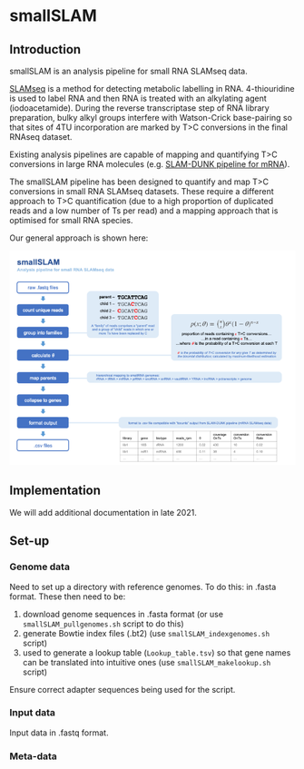 # smallSLAM

## Introduction 

smallSLAM is an analysis pipeline for small RNA SLAMseq data.  

[SLAMseq](https://www.nature.com/articles/nmeth.4435) is a method for detecting metabolic labelling in RNA.  4-thiouridine is used to label RNA and then RNA is treated with an alkylating agent (iodoacetamide).  During the reverse transcriptase step of RNA library preparation, bulky alkyl groups interfere with Watson-Crick base-pairing so that sites of 4TU incorporation are marked by T>C conversions in the final RNAseq dataset.  

Existing analysis pipelines are capable of mapping and quantifying T>C conversions in large RNA molecules (e.g. [SLAM-DUNK pipeline for mRNA](https://t-neumann.github.io/slamdunk/)).  

The smallSLAM pipeline has been designed to quantify and map T>C conversions in small RNA SLAMseq datasets.  These require a different approach to T>C quantification (due to a high proportion of duplicated reads and a low number of Ts per read) and a mapping approach that is optimised for small RNA species.  

Our general approach is shown here:

![](smallSLAM.png)


## Implementation

We will add additional documentation in late 2021.  


## Set-up

### Genome data

Need to set up a directory with reference genomes.  To do this: in .fasta format.  These then need to be:  

1) download genome sequences in .fasta format (or use `smallSLAM_pullgenomes.sh` script to do this)
2) generate Bowtie index files (.bt2) (use `smallSLAM_indexgenomes.sh` script) 
3) used to generate a lookup table (`Lookup_table.tsv`) so that gene names can be translated into intuitive ones (use `smallSLAM_makelookup.sh` script)

Ensure correct adapter sequences being used for the script.  

### Input data
Input data in .fastq format.  


### Meta-data
